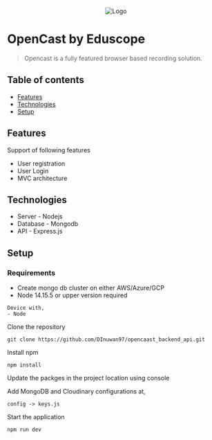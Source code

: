<br />
<p align="center">
  <a>
    <img src="https://drive.google.com/uc?export=view&id=1ej5eOJO3LV4_fbPLle7d-753AR9AX2tz" alt="Logo" >
  </a>
  
# OpenCast by Eduscope
> Opencast is a fully featured browser based recording solution.

## Table of contents
* [Features](#features)
* [Technologies](#Technologies)
* [Setup](#setup)

## Features
Support of following features
* User registration
* User Login
* MVC architecture

## Technologies
* Server - Nodejs
* Database - Mongodb
* API - Express.js

## Setup

### Requirements 
- Create mongo db cluster on either AWS/Azure/GCP 
- Node 14.15.5 or upper version required
```
Device with, 
- Node
```
Clone the repository
```
git clone https://github.com/DInuwan97/opencaast_backend_api.git
```
Install npm
```
npm install
```
Update the packges in the project location using console

Add MongoDB and Cloudinary configurations at,
```
config -> keys.js
```
Start the application
```
npm run dev
```
